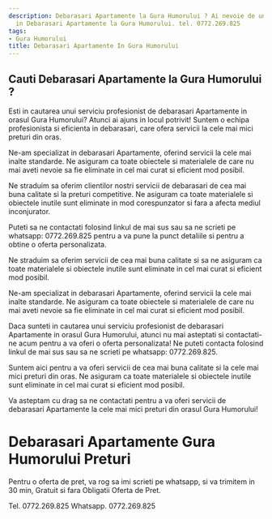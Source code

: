 ```yaml
---
description: Debarasari Apartamente la Gura Humorului ? Ai nevoie de un profesionist
  in Debarasari Apartamente la Gura Humorului. tel. 0772.269.825
tags:
- Gura Humorului
title: Debarasari Apartamente In Gura Humorului
---
```



## Cauti Debarasari Apartamente la Gura Humorului ?

Esti in cautarea unui serviciu profesionist de debarasari Apartamente in orasul Gura Humorului? Atunci ai ajuns in locul potrivit! 
Suntem o echipa profesionista si eficienta in debarasari, care ofera servicii la cele mai mici preturi din oras. 

Ne-am specializat in debarasari Apartamente, oferind servicii la cele mai inalte standarde. Ne asiguram ca toate obiectele si materialele de care nu mai aveti nevoie sa fie eliminate in cel mai curat si eficient mod posibil. 

Ne straduim sa oferim clientilor nostri servicii de debarasari de cea mai buna calitate si la preturi competitive. Ne asiguram ca toate materialele si obiectele inutile sunt eliminate in mod corespunzator si fara a afecta mediul inconjurator. 

Puteti sa ne contactati folosind linkul de mai sus sau sa ne scrieti pe whatsapp: 0772.269.825 pentru a va pune la punct detaliile si pentru a obtine o oferta personalizata. 

Ne straduim sa oferim servicii de cea mai buna calitate si sa ne asiguram ca toate materialele si obiectele inutile sunt eliminate in cel mai curat si eficient mod posibil. 

Ne-am specializat in debarasari Apartamente, oferind servicii la cele mai inalte standarde. Ne asiguram ca toate obiectele si materialele de care nu mai aveti nevoie sa fie eliminate in cel mai curat si eficient mod posibil. 

Daca sunteti in cautarea unui serviciu profesionist de debarasari Apartamente in orasul Gura Humorului, atunci nu mai asteptati si contactati-ne acum pentru a va oferi o oferta personalizata! 
Ne puteti contacta folosind linkul de mai sus sau sa ne scrieti pe whatsapp: 0772.269.825. 

Suntem aici pentru a va oferi servicii de cea mai buna calitate si la cele mai mici preturi din oras. Ne asiguram ca toate materialele si obiectele inutile sunt eliminate in cel mai curat si eficient mod posibil. 

Va asteptam cu drag sa ne contactati pentru a va oferi servicii de debarasari Apartamente la cele mai mici preturi din orasul Gura Humorului!

# Debarasari Apartamente Gura Humorului Preturi
Pentru o oferta de pret, va rog sa imi scrieti pe whatsapp, si va trimitem in 30 min, Gratuit si fara Obligatii Oferta de Pret.

Tel. 0772.269.825
Whatsapp. 0772.269.825
